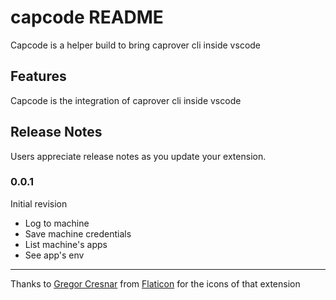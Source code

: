 # capcode README

Capcode is a helper build to bring caprover cli inside vscode

## Features

Capcode is the integration of caprover cli inside vscode 

<!-- 
Describe specific features of your extension including screenshots of your extension in action. Image paths are relative to this README file.

For example if there is an image subfolder under your extension project workspace:

\!\[feature X\]\(images/feature-x.png\)

> Tip: Many popular extensions utilize animations. This is an excellent way to show off your extension! We recommend short, focused animations that are easy to follow.

## Requirements

If you have any requirements or dependencies, add a section describing those and how to install and configure them.

## Extension Settings

Include if your extension adds any VS Code settings through the `contributes.configuration` extension point.

For example:

This extension contributes the following settings:

* `myExtension.enable`: enable/disable this extension
* `myExtension.thing`: set to `blah` to do something

## Known Issues

Calling out known issues can help limit users opening duplicate issues against your extension. -->

## Release Notes

Users appreciate release notes as you update your extension.

### 0.0.1

Initial revision

- Log to machine
- Save machine credentials
- List machine's apps
- See app's env

-----------------------------------------------------------------------------------------------------------


Thanks to [Gregor Cresnar](https://www.flaticon.com/authors/gregor-cresnar) from [Flaticon](https://www.flaticon.com/) for the icons of that extension

